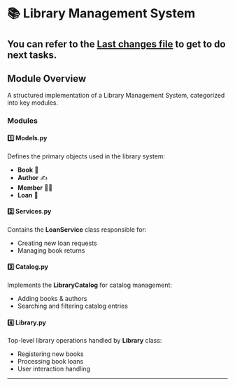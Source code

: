 # 📚 Library Management System

## You can refer to the [Last changes file](LAST_CHANGES.md) to get to do next tasks.

## **Module Overview**
A structured implementation of a Library Management System, categorized into key modules.

### **Modules**
#### 1️⃣ **Models.py**
Defines the primary objects used in the library system:
- **Book** 📖
- **Author** ✍️
- **Member** 🧑‍🎓
- **Loan** 🔄

#### 2️⃣ **Services.py**
Contains the **LoanService** class responsible for:
- Creating new loan requests
- Managing book returns

#### 3️⃣ **Catalog.py**
Implements the **LibraryCatalog** for catalog management:
- Adding books & authors
- Searching and filtering catalog entries

#### 4️⃣ **Library.py**
Top-level library operations handled by **Library** class:
- Registering new books
- Processing book loans
- User interaction handling

---